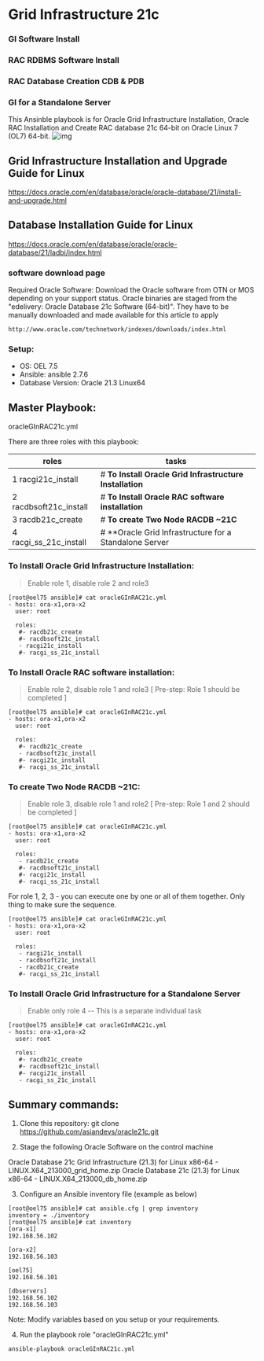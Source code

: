 # Grid Infrastructure 21c 
### GI Software Install
### RAC RDBMS Software Install
### RAC Database Creation CDB & PDB
### GI for a Standalone Server

This Ansinble playbook is for Oracle Grid Infrastructure Installation, Oracle RAC Installation and Create RAC database 21c 64-bit on Oracle Linux 7 (OL7) 64-bit.
![img](https://miro.medium.com/max/1400/1*Dn-ENgHGeaJk8kpJXE_Sdw.png)

## Grid Infrastructure Installation and Upgrade Guide for Linux
https://docs.oracle.com/en/database/oracle/oracle-database/21/install-and-upgrade.html

## Database Installation Guide for Linux
https://docs.oracle.com/en/database/oracle/oracle-database/21/ladbi/index.html

### software download page
Required Oracle Software: Download the Oracle software from OTN or MOS depending on your support status. Oracle binaries are staged from the "edelivery: Oracle Database 21c Software (64-bit)". They have to be manually downloaded and made available for this article to apply 
```
http://www.oracle.com/technetwork/indexes/downloads/index.html
```

### Setup:
 * OS: OEL 7.5 
 * Ansible: ansible 2.7.6
 * Database Version: Oracle 21.3 Linux64

## Master Playbook:
oracleGInRAC21c.yml

There are three roles with this playbook: 

roles                  | tasks
---------------------- | ---------------------------------
1 racgi21c_install     | # **To Install Oracle Grid Infrastructure Installation**
2 racdbsoft21c_install | # **To Install Oracle RAC software installation**
3 racdb21c_create      | # **To create Two Node RACDB ~21C**
4 racgi_ss_21c_install | # **Oracle Grid Infrastructure for a Standalone Server

### To Install Oracle Grid Infrastructure Installation:
> Enable role 1, disable role 2 and role3

```
[root@oel75 ansible]# cat oracleGInRAC21c.yml
- hosts: ora-x1,ora-x2
  user: root

  roles:
   #- racdb21c_create
   #- racdbsoft21c_install
   - racgi21c_install
   #- racgi_ss_21c_install
```

### To Install Oracle RAC software installation:
> Enable role 2, disable role 1 and role3 [ Pre-step: Role 1 should be completed ]
```
[root@oel75 ansible]# cat oracleGInRAC21c.yml
- hosts: ora-x1,ora-x2
  user: root

  roles:
   #- racdb21c_create
   - racdbsoft21c_install
   #- racgi21c_install
   #- racgi_ss_21c_install
```

### To create Two Node RACDB ~21C:
> Enable role 3, disable role 1 and role2 [ Pre-step: Role 1 and 2 should be completed ]
```
[root@oel75 ansible]# cat oracleGInRAC21c.yml
- hosts: ora-x1,ora-x2
  user: root

  roles:
   - racdb21c_create
   #- racdbsoft21c_install
   #- racgi21c_install
   #- racgi_ss_21c_install
```
For role 1, 2, 3 - you can execute one by one or all of them together. Only thing to make sure the sequence.
```
[root@oel75 ansible]# cat oracleGInRAC21c.yml
- hosts: ora-x1,ora-x2
  user: root

  roles:
   - racgi21c_install
   - racdbsoft21c_install
   - racdb21c_create
   #- racgi_ss_21c_install
```

### To Install Oracle Grid Infrastructure for a Standalone Server
> Enable only role 4 -- This is a separate individual task

```
[root@oel75 ansible]# cat oracleGInRAC21c.yml
- hosts: ora-x1,ora-x2
  user: root

  roles:
   #- racdb21c_create
   #- racdbsoft21c_install
   #- racgi21c_install
   - racgi_ss_21c_install
```

## Summary commands: 

1. Clone this repository:
    git clone https://github.com/asiandevs/oracle21c.git
    
2. Stage the following Oracle Software on the control machine

Oracle Database 21c Grid Infrastructure (21.3) for Linux x86-64
     - LINUX.X64_213000_grid_home.zip
Oracle Database 21c (21.3) for Linux x86-64 
     - LINUX.X64_213000_db_home.zip

3. Configure an Ansible inventory file (example as below) 
```
[root@oel75 ansible]# cat ansible.cfg | grep inventory
inventory = ./inventory
[root@oel75 ansible]# cat inventory
[ora-x1]
192.168.56.102

[ora-x2]
192.168.56.103

[oel75]
192.168.56.101

[dbservers]
192.168.56.102
192.168.56.103
```
Note: Modify variables based on you setup or your requirements. 

4. Run the playbook role "oracleGInRAC21c.yml"
```
ansible-playbook oracleGInRAC21c.yml  
```
